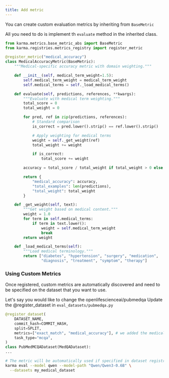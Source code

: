 ```yaml
---
title: Add metric
---
```

You can create custom evaluation metrics by inheriting from `BaseMetric`

All you need to do is implement th `evaluate` method in the inherited class. 

```python
from karma.metrics.base_metric_abs import BaseMetric
from karma.registries.metrics_registry import register_metric

@register_metric("medical_accuracy")
class MedicalAccuracyMetric(BaseMetric):
    """Medical-specific accuracy metric with domain weighting."""

    def __init__(self, medical_term_weight=1.5):
        self.medical_term_weight = medical_term_weight
        self.medical_terms = self._load_medical_terms()

    def evaluate(self, predictions, references, **kwargs):
        """Evaluate with medical term weighting."""
        total_score = 0
        total_weight = 0

        for pred, ref in zip(predictions, references):
            # Standard comparison
            is_correct = pred.lower().strip() == ref.lower().strip()

            # Apply weighting for medical terms
            weight = self._get_weight(ref)
            total_weight += weight

            if is_correct:
                total_score += weight

        accuracy = total_score / total_weight if total_weight > 0 else 0.0

        return {
            "medical_accuracy": accuracy,
            "total_examples": len(predictions),
            "total_weight": total_weight
        }

    def _get_weight(self, text):
        """Get weight based on medical content."""
        weight = 1.0
        for term in self.medical_terms:
            if term in text.lower():
                weight = self.medical_term_weight
                break
        return weight

    def _load_medical_terms(self):
        """Load medical terminology."""
        return ["diabetes", "hypertension", "surgery", "medication",
                "diagnosis", "treatment", "symptom", "therapy"]
```

### Using Custom Metrics

Once registered, custom metrics are automatically discovered and need to be specified on the dataset that you want to use.

Let's say you would like to change the openlifescienceai/pubmedqa
Update the @register_dataset in `eval_datasets/pubmedqa.py`
```python
@register_dataset(
    DATASET_NAME,
    commit_hash=COMMIT_HASH,
    split=SPLIT,
    metrics=["exact_match", "medical_accuracy"], # we added the medical accuracy metric to this dataset
    task_type="mcqa",
)
class PubMedMCQADataset(MedQADataset):
...
```

```bash
# The metric will be automatically used if specified in dataset registration
karma eval --model qwen --model-path "Qwen/Qwen3-0.6B" \
  --datasets my_medical_dataset
```

